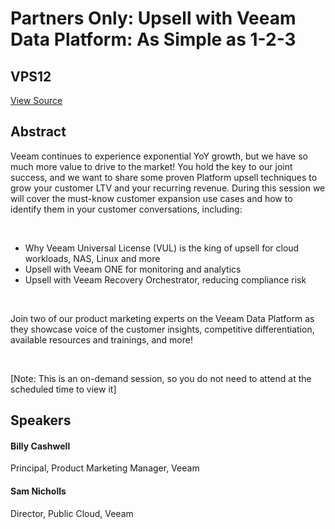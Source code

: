 # Partners Only: Upsell with Veeam Data Platform: As Simple as 1-2-3
## VPS12
[View Source](https://connect.veeam.com/flow/veeam/veeamon2023/attendeeportal/page/sessioncatalog/session/1680009236861001k6Za)

## Abstract
Veeam continues to experience exponential YoY growth, but we have so much more value to drive to the market! You hold the key to our joint success, and we want to share some proven Platform upsell techniques to grow your customer LTV and your recurring revenue. During this session we will cover the must-know customer expansion use cases and how to identify them in your customer conversations, including:

 


- Why Veeam Universal License (VUL) is the king of upsell for cloud workloads, NAS, Linux and more
- Upsell with Veeam ONE for monitoring and analytics
- Upsell with Veeam Recovery Orchestrator, reducing compliance risk


 

Join two of our product marketing experts on the Veeam Data Platform as they showcase voice of the customer insights, competitive differentiation, available resources and trainings, and more!

 

[Note: This is an on-demand session, so you do not need to attend at the scheduled time to view it]


## Speakers
#### Billy Cashwell
Principal, Product Marketing Manager, Veeam
#### Sam Nicholls
Director, Public Cloud, Veeam